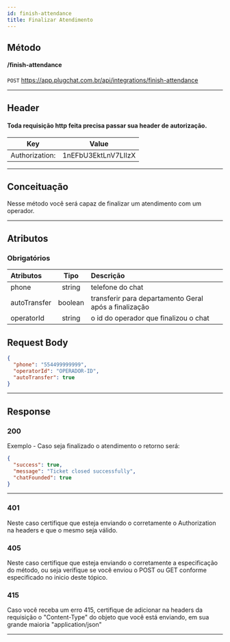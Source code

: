 ```yaml
---
id: finish-attendance
title: Finalizar Atendimento
---
```


## Método

#### /finish-attendance

`POST` https://app.plugchat.com.br/api/integrations/finish-attendance

---

## Header

#### Toda requisição http feita precisa passar sua header de autorização.

|      Key       |        Value        |
| :------------: | :-----------------: |
| Authorization: | 1nEFbU3EktLnV7LIIzX |

---

## Conceituação

Nesse método você será capaz de finalizar um atendimento com um operador.

---

## Atributos

### Obrigatórios

| Atributos | Tipo | Descrição |
| :-- | :-: | :-- |
| phone | string | telefone do chat |
| autoTransfer | boolean | transferir para departamento Geral após a finalização |
| operatorId | string | o id do operador que finalizou o chat |

## Request Body

```json
{
  "phone": "554499999999",
  "operatorId": "OPERADOR-ID",
  "autoTransfer": true
}
```

---

## Response

### 200

Exemplo - Caso seja finalizado o atendimento o retorno será:

```json
{
  "success": true,
  "message": "Ticket closed successfully",
  "chatFounded": true
}
```

---

### 401

Neste caso certifique que esteja enviando o corretamente o Authorization na headers e que o mesmo seja válido.

### 405

Neste caso certifique que esteja enviando o corretamente a especificação do método, ou seja verifique se você enviou o POST ou GET conforme especificado no inicio deste tópico.

### 415

Caso você receba um erro 415, certifique de adicionar na headers da requisição o "Content-Type" do objeto que você está enviando, em sua grande maioria "application/json"

---
